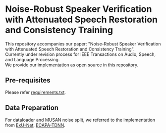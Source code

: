 # Noise-Robust Speaker Verification with Attenuated Speech Restoration and Consistency Training
This repository accompanies our paper:
"Noise-Robust Speaker Verification with Attenuated Speech Restoration and Consistency Training". <br>
Currently under revision process for IEEE Transactions on Audio, Speech, and Language Processing. <br>
We provide our implementation as open source in this repository.

## Pre-requisites
Please refer [requirements.txt](https://github.com/aryanorb/NRSV-RC/blob/main/requirements.txt).

## Data Preparation
For dataloader and MUSAN noise split, we referred to the implementation from [ExU-Net](https://github.com/wngh1187/ExU-Net), [ECAPA-TDNN](https://github.com/TaoRuijie/ECAPA-TDNN).
